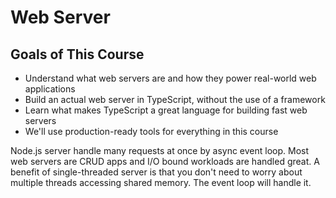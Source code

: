 # Web Server

## Goals of This Course
- Understand what web servers are and how they power real-world web applications
- Build an actual web server in TypeScript, without the use of a framework
- Learn what makes TypeScript a great language for building fast web servers
- We'll use production-ready tools for everything in this course

Node.js server handle many requests at once by async event loop.
Most web servers are CRUD apps and I/O bound workloads are handled great.
A benefit of single-threaded server is that you don't need to worry about multiple threads accessing shared memory.
The event loop will handle it.

